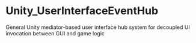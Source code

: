 # Unity_UserInterfaceEventHub
General Unity mediator-based user interface hub system for decoupled UI invocation between GUI and game logic
